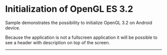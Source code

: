 # Initialization of OpenGL ES 3.2

Sample demonstrates the possibility to initialize OpenGL 3.2 on Android device.

Because the application is not a fullscreen application it will be possible to see a header with description on top of the screen.

---
